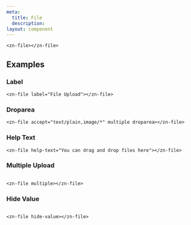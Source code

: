 ```yaml
---
meta:
  title: File
  description:
layout: component
---
```


```html:preview
<zn-file></zn-file>
```

## Examples

### Label

```html:preview
<zn-file label="File Upload"></zn-file>
```

### Droparea

```html:preview
<zn-file accept="text/plain,image/*" multiple droparea></zn-file>
```

### Help Text

```html:preview
<zn-file help-text="You can drag and drop files here"></zn-file>
```

### Multiple Upload

```html:preview

<zn-file multiple></zn-file>
```

### Hide Value

```html:preview

<zn-file hide-value></zn-file>
```

